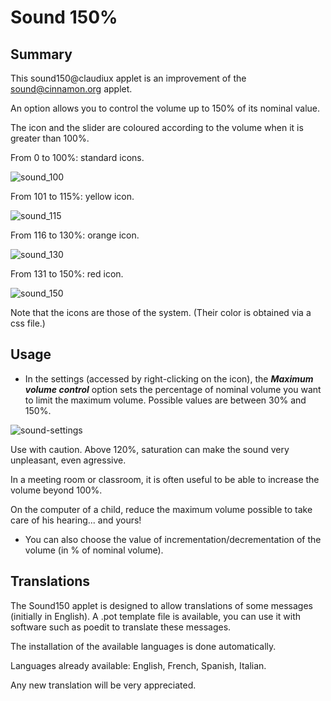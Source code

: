 # Sound 150%

## Summary

This sound150@claudiux applet is an improvement of the sound@cinnamon.org applet.

An option allows you to control the volume up to 150% of its nominal value.

The icon and the slider are coloured according to the volume when it is greater than 100%.

From 0 to 100%: standard icons.

![sound_100](https://user-images.githubusercontent.com/33965039/34783979-4bd45910-f62d-11e7-82ea-3185a0d0bb56.png)

From 101 to 115%: yellow icon.

![sound_115](https://user-images.githubusercontent.com/33965039/34783980-4bf322b4-f62d-11e7-8eb8-e71afe0b2b53.png)

From 116 to 130%: orange icon.

![sound_130](https://user-images.githubusercontent.com/33965039/34783982-4c0c8c04-f62d-11e7-8a49-1c4e11262673.png)

From 131 to 150%: red icon.

![sound_150](https://user-images.githubusercontent.com/33965039/34783983-4c2f13e6-f62d-11e7-85d0-d75055d64a3c.png)

Note that the icons are those of the system. (Their color is obtained via a css file.)

## Usage

 * In the settings (accessed by right-clicking on the icon), the ***Maximum volume control*** option sets the percentage of
nominal volume you want to limit the maximum volume. Possible values are between 30% and 150%.

![sound-settings](https://user-images.githubusercontent.com/33965039/34783927-24a98d06-f62d-11e7-9dda-3871916e5faa.png)

Use with caution. Above 120%, saturation can make the sound very unpleasant, even agressive.

In a meeting room or classroom, it is often useful to be able to increase the volume beyond 100%.

On the computer of a child, reduce the maximum volume possible to take care of his hearing... and yours!


 * You can also choose the value of incrementation/decrementation of the volume (in % of nominal volume).

## Translations
The Sound150 applet is designed to allow translations of some messages (initially in English). A .pot template file is available, you can use it with software such as poedit to translate these messages.

The installation of the available languages is done automatically.

Languages already available: English, French, Spanish, Italian.

Any new translation will be very appreciated.
